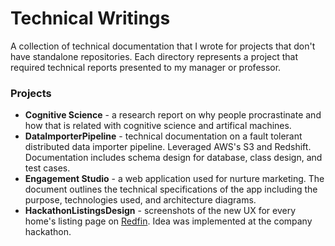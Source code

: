 # Technical Writings
A collection of technical documentation that I wrote for projects that don't have standalone repositories. Each directory represents a project that required technical reports presented to my manager or professor.

### Projects
* **Cognitive Science** - a research report on why people procrastinate and how that is related with cognitive science and artifical machines.
* **DataImporterPipeline** - technical documentation on a fault tolerant distributed data importer pipeline. Leveraged AWS's S3 and Redshift. Documentation includes schema design for database, class design, and test cases.
* **Engagement Studio** - a web application used for nurture marketing. The document outlines the technical specifications of the app including the purpose, technologies used, and architecture diagrams.
* **HackathonListingsDesign** - screenshots of the new UX for every home's listing page on [Redfin](https://www.redfin.com). Idea was implemented at the company hackathon. 


